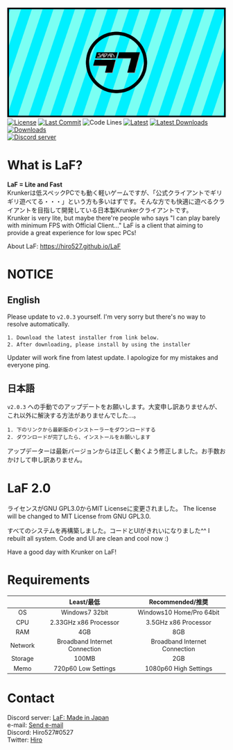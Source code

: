 ![TitleImage](https://raw.githubusercontent.com/Hiro527/LaF/master/app/img/social.png)</br>
[![License](https://img.shields.io/github/license/Hiro527/LaF?style=flat-square)](https://github.com/Hiro527/LaF/blob/master/LICENSE)
[![Last Commit](https://img.shields.io/github/last-commit/Hiro527/LaF/master?style=flat-square)](https://github.com/Hiro527/LaF/tree/master)
![Code Lines](https://img.shields.io/tokei/lines/github/Hiro527/LaF?style=flat-square)
[![Latest](https://img.shields.io/github/v/release/Hiro527/LaF?style=flat-square)](https://github.com/Hiro527/LaF/releases/latest)
[![Latest Downloads](https://img.shields.io/github/downloads/Hiro527/LaF/latest/total?style=flat-square)](https://github.com/Hiro527/LaF/releases/latest)
[![Downloads](https://img.shields.io/github/downloads/Hiro527/LaF/total?style=flat-square&logo=appveyor)](https://github.com/Hiro527/LaF/releases)</br>
[![Discord server](https://discord.com/api/guilds/810717714745786378/widget.png)](https://discord.gg/MpuVpx6RY3)

# What is LaF?
**LaF = Lite and Fast**</br>
Krunkerは低スペックPCでも動く軽いゲームですが、「公式クライアントでギリギリ遊べてる・・・」という方も多いはずです。そんな方でも快適に遊べるクライアントを目指して開発している日本製Krunkerクライアントです。</br>
Krunker is very lite, but maybe there're people who says "I can play barely with minimum FPS with Official Client..." LaF is a client that aiming to provide a great experience for low spec PCs!

About LaF: https://hiro527.github.io/LaF

# NOTICE
## English
Please update to `v2.0.3` yourself. I'm very sorry but there's no way to resolve automatically.
```
1. Download the latest installer from link below.
2. After downloading, please install by using the installer
```
Updater will work fine from latest update. I apologize for my mistakes and everyone ping.

## 日本語
`v2.0.3` への手動でのアップデートをお願いします。大変申し訳ありませんが、これ以外に解決する方法がありませんでした…。
```
1. 下のリンクから最新版のインストーラーをダウンロードする
2. ダウンロードが完了したら、インストールをお願いします
```
アップデーターは最新バージョンからは正しく動くよう修正しました。お手数おかけして申し訳ありません。
# LaF 2.0
ライセンスがGNU GPL3.0からMIT Licenseに変更されました。
The license will be changed to MIT License from GNU GPL3.0.

すべてのシステムを再構築しました。コードとUIがきれいになりました^^
I rebuilt all system. Code and UI are clean and cool now :)

Have a good day with Krunker on LaF!

# Requirements
|     | Least/最低 | Recommended/推奨 |
|:---:|   :---:   |      :---:      |
| OS  | Windows7 32bit | Windows10 Home/Pro 64bit |
| CPU | 2.33GHz x86 Processor | 3.5GHz x86 Processor |
| RAM | 4GB | 8GB |
| Network | Broadband Internet Connection | Broadband Internet Connection |
| Storage | 100MB | 2GB |
| Memo | 720p60 Low Settings | 1080p60 High Settings |

# Contact
Discord server: [LaF: Made in Japan](https://discord.gg/MpuVpx6RY3)</br>
e-mail: [Send e-mail](mailto:hiro527.dev@gmail.com)</br>
Discord: Hiro527#0527</br>
Twitter: [Hiro](https://twitter.com/hiroqss)
